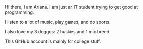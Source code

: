 Hi there, I am Ariana. I am just an IT student trying to get good at programming. 

I listen to a lot of music, play games, and do sports. 

I also love my 3 doggos: 2 huskies and 1 mix breed.

This GitHub account is mainly for college stuff.

<!---
ArianaGuial/ArianaGuial is a ✨ special ✨ repository because its `README.md` (this file) appears on your GitHub profile.
You can click the Preview link to take a look at your changes.
--->
